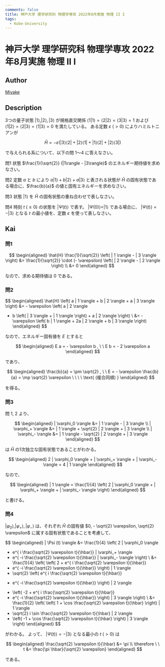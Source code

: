 ```yaml
---
comments: false
title: 神戸大学 理学研究科 物理学専攻 2022年8月実施 物理 II I
tags:
  - Kobe-University
---
```

# 神戸大学 理学研究科 物理学専攻 2022年8月実施 物理 II I

## **Author**
[Miyake](https://miyake.github.io/exams/index.html)

## **Description**
3つの量子状態 $|1\rangle, |2\rangle, |3\rangle$ が規格直交関係 $\langle1|1\rangle = \langle2|2\rangle = \langle3|3\rangle = 1$ および $\langle1|2\rangle = \langle2|3\rangle = \langle1|3\rangle = 0$ を満たしている。
ある定数 $\varepsilon\ (> 0)$ によりハミルトニアンが

$$ 
\hat{H} = -\varepsilon \left( |3\rangle\langle 2| + |2 \rangle \langle 1| + |1 \rangle \langle 2| + |2\rangle\langle 3| \right) 
$$

で与えられる系について、以下の問 1～4 に答えなさい。

問1 状態 $\frac{1}{\sqrt{2}} (|1\rangle - |3\rangle)$ のエネルギー期待値を求めなさい。

問2 定数 $a$ と $b$ により $a|1\rangle + b|2\rangle + a|3\rangle$ と表される状態が $\hat{H}$ の固有状態である場合に、$\frac{b}{a}$ の値と固有エネルギーを求めなさい。

問3 状態 $|1\rangle$ を $\hat{H}$ の固有状態の重ね合わせで表しなさい。

問4 時刻 $t\ (\geq 0)$ の状態を $|\Psi(t)\rangle$ で表す。 $|\Psi(0)\rangle = |1\rangle$ である場合に、 $|\Psi(t)\rangle = -|3\rangle$ となる $t$ の最小値を、定数 $\varepsilon$ を使って表しなさい。

## **Kai**
### 問1

$$
  \begin{aligned}
  \hat{H} \frac{1}{\sqrt{2}} \left( | 1 \rangle - | 3 \rangle \right)
  &= \frac{1}{\sqrt{2}} \cdot (- \varepsilon)
  \left( | 2 \rangle - | 2 \rangle \right)
  \\
  &= 0
  \end{aligned}
$$

なので、求める期待値は $0$ である。

### 問2

$$
  \begin{aligned}
  \hat{H} \left( a | 1 \rangle + b | 2 \rangle + a | 3 \rangle \right)
  &= - \varepsilon \left( a | 2 \rangle
  + b \left( | 3 \rangle + | 1 \rangle \right) + a | 2 \rangle \right)
  \\
  &= - \varepsilon \left( b | 1 \rangle + 2a | 2 \rangle + b | 3 \rangle \right)
  \end{aligned}
$$

なので、エネルギー固有値を $E$ とすると

$$
  \begin{aligned}
  E a = - \varepsilon b
  , \ \ 
  E b = - 2 \varepsilon a
  \end{aligned}
$$

であり、

$$
  \begin{aligned}
  \frac{b}{a} = \pm \sqrt{2}
  , \ \ 
  E = - \varepsilon \frac{b}{a} = \mp \sqrt{2} \varepsilon
  \ \ \ \ \text{ (複合同順) }
  \end{aligned}
$$

を得る。

### 問3
問 1, 2 より、

$$
  \begin{aligned}
  | \varphi_0 \rangle &= | 1 \rangle - | 3 \rangle
  \\
  | \varphi_+ \rangle &= | 1 \rangle + \sqrt{2} | 2 \rangle + | 3 \rangle
  \\
  | \varphi_- \rangle &= | 1 \rangle - \sqrt{2} | 2 \rangle + | 3 \rangle
  \end{aligned}
$$

は $\hat{H}$ の1次独立な固有状態であることがわかる。

$$
  \begin{aligned}
  2 | \varphi_0 \rangle + | \varphi_+ \rangle + | \varphi_- \rangle
  = 4 | 1 \rangle
  \end{aligned}
$$

なので、

$$
  \begin{aligned}
  | 1 \rangle
  = \frac{1}{4} \left(
  2 | \varphi_0 \rangle + | \varphi_+ \rangle + | \varphi_- \rangle \right)
  \end{aligned}
$$

と書ける。

### 問4
$| \varphi_0 \rangle,
| \varphi_+ \rangle,
| \varphi_- \rangle$ は、それぞれ $\hat{H}$ の固有値
$0, - \sqrt{2} \varepsilon, \sqrt{2} \varepsilon$
に属する固有状態であることを考慮して、

$$
  \begin{aligned}
  | \Psi (t) \rangle
  &= \frac{1}{4} \left( 2 | \varphi_0 \rangle
  + e^{ i \frac{\sqrt{2} \varepsilon t}{\hbar}}
  | \varphi_+ \rangle
  + e^{ -i \frac{\sqrt{2} \varepsilon t}{\hbar}}
  | \varphi_- \rangle \right)
  \\
  &= \frac{1}{4} \left(
  \left( 2 + e^{ i \frac{\sqrt{2} \varepsilon t}{\hbar}}
  + e^{ -i \frac{\sqrt{2} \varepsilon t}{\hbar}} \right)
  | 1 \rangle
  + \sqrt{2} \left( e^{ i \frac{\sqrt{2} \varepsilon t}{\hbar}}
  - e^{ -i \frac{\sqrt{2} \varepsilon t}{\hbar}} \right)
  | 2 \rangle
  + \left( -2 + e^{ i \frac{\sqrt{2} \varepsilon t}{\hbar}}
  + e^{ -i \frac{\sqrt{2} \varepsilon t}{\hbar}} \right)
  | 3 \rangle
  \right)
  \\
  &= \frac{1}{2} \left(
  \left( 1 + \cos \frac{\sqrt{2} \varepsilon t}{\hbar} \right)
  | 1 \rangle
  + \sqrt{2} i \sin \frac{\sqrt{2} \varepsilon t}{\hbar} | 2 \rangle
  + \left( -1 + \cos \frac{\sqrt{2} \varepsilon t}{\hbar} \right)
  | 3 \rangle
  \right)
  \end{aligned}
$$

がわかる。
よって、 $| \Psi(t) \rangle = - | 3 \rangle$ となる最小の $t \ ( \gt 0)$ は

$$
  \begin{aligned}
  \frac{\sqrt{2} \varepsilon t}{\hbar} &= \pi
  \\
  \therefore \ \ 
  t &= \frac{\pi \hbar}{\sqrt{2} \varepsilon}
  \end{aligned}
$$

である。